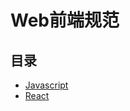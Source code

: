 # Web前端规范

## 目录
<!-- - [优化标准](./optimize.md) -->
- [Javascript](./Javascript.md)
- [React](./React.md)
